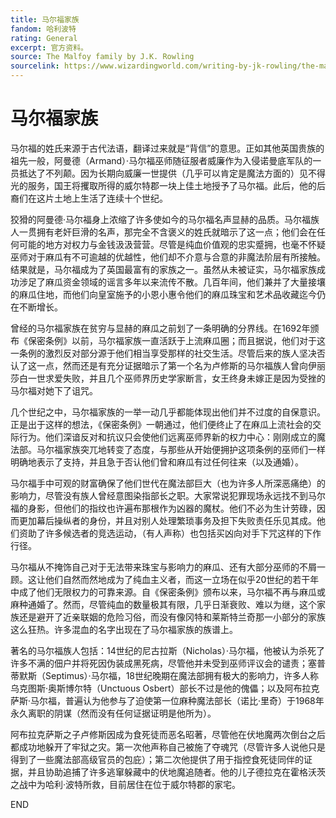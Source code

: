 ```yaml
---
title: 马尔福家族
fandom: 哈利波特
rating: General
excerpt: 官方资料。
source: The Malfoy family by J.K. Rowling
sourcelink: https://www.wizardingworld.com/writing-by-jk-rowling/the-malfoy-family
---
```


# 马尔福家族



马尔福的姓氏来源于古代法语，翻译过来就是“背信”的意思。正如其他英国贵族的祖先一般，阿曼德（Armand）·马尔福巫师随征服者威廉作为入侵诺曼底军队的一员抵达了不列颠。因为长期向威廉一世提供（几乎可以肯定是魔法方面的）见不得光的服务，国王将攫取所得的威尔特郡一块上佳土地授予了马尔福。此后，他的后裔们在这片土地上生活了连续十个世纪。

狡猾的阿曼德·马尔福身上浓缩了许多使如今的马尔福名声显赫的品质。马尔福族人一贯拥有老奸巨滑的名声，那完全不含褒义的姓氏就暗示了这一点；他们会在任何可能的地方对权力与金钱汲汲营营。尽管是纯血价值观的忠实蹙拥，也毫不怀疑巫师对于麻瓜有不可逾越的优越性，他们却不介意与合意的非魔法阶层有所接触。结果就是，马尔福成为了英国最富有的家族之一。虽然从未被证实，马尔福家族成功涉足了麻瓜资金领域的谣言多年以来流传不散。几百年间，他们兼并了大量接壤的麻瓜住地，而他们向皇室施予的小恩小惠令他们的麻瓜珠宝和艺术品收藏迄今仍在不断增长。

曾经的马尔福家族在贫穷与显赫的麻瓜之前划了一条明确的分界线。在1692年颁布《保密条例》以前，马尔福家族一直活跃于上流麻瓜圈；而且据说，他们对于这一条例的激烈反对部分源于他们相当享受那样的社交生活。尽管后来的族人坚决否认了这一点，然而还是有充分证据暗示了第一个名为卢修斯的马尔福族人曾向伊丽莎白一世求爱失败，并且几个巫师界历史学家断言，女王终身未嫁正是因为受挫的马尔福对她下了诅咒。

几个世纪之中，马尔福家族的一举一动几乎都能体现出他们并不过度的自保意识。正是出于这样的想法，《保密条例》一朝通过，他们便终止了在麻瓜上流社会的交际行为。他们深谙反对和抗议只会使他们远离巫师界新的权力中心：刚刚成立的魔法部。马尔福家族突兀地转变了态度，与那些从开始便拥护这项条例的巫师们一样明确地表示了支持，并且急于否认他们曾和麻瓜有过任何往来（以及通婚）。

马尔福手中可观的财富确保了他们世代在魔法部巨大（也为许多人所深恶痛绝）的影响力，尽管没有族人曾经意图染指部长之职。大家常说犯罪现场永远找不到马尔福的身影，但他们的指纹也许遍布那根作为凶器的魔杖。他们不必为生计劳碌，因而更加幕后操纵者的身份，并且对别人处理繁琐事务及担下失败责任乐见其成。他们资助了许多候选者的竞选运动，（有人声称）也包括买凶向对手下咒这样的下作行径。

马尔福从不掩饰自己对于无法带来珠宝与影响力的麻瓜、还有大部分巫师的不屑一顾。这让他们自然而然地成为了纯血主义者，而这一立场在似乎20世纪的若干年中成了他们无限权力的可靠来源。自《保密条例》颁布以来，马尔福不再与麻瓜或麻种通婚了。然而，尽管纯血的数量极其有限，几乎日渐衰败、难以为继，这个家族还是避开了近亲联姻的危险习俗，而没有像冈特和莱斯特兰奇那一小部分的家族这么狂热。许多混血的名字出现在了马尔福家族的族谱上。

著名的马尔福族人包括：14世纪的尼古拉斯（Nicholas）·马尔福，他被认为杀死了许多不满的佃户并将死因伪装成黑死病，尽管他并未受到巫师评议会的谴责；塞普蒂默斯（Septimus）·马尔福，18世纪晚期在魔法部拥有极大的影响力，许多人称乌克图斯·奥斯博尔特（Unctuous Osbert）部长不过是他的傀儡；以及阿布拉克萨斯·马尔福，普遍认为他参与了迫使第一位麻种魔法部长（诺比·里奇）于1968年永久离职的阴谋（然而没有任何证据证明是他所为）。

阿布拉克萨斯之子卢修斯因成为食死徒而恶名昭著，尽管他在伏地魔两次倒台之后都成功地躲开了牢狱之灾。第一次他声称自己被施了夺魂咒（尽管许多人说他只是得到了一些魔法部高级官员的包庇）；第二次他提供了用于指控食死徒同伴的证据，并且协助追捕了许多逃窜躲藏中的伏地魔追随者。他的儿子德拉克在霍格沃茨之战中为哈利·波特所救，目前居住在位于威尔特郡的家宅。



END
